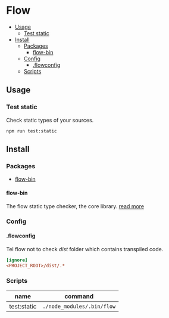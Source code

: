 # Flow

+ [Usage](#usage)
    + [Test static](#test-static)
+ [Install](#install)
    + [Packages](#packages)
        + [flow-bin](#flow-bin)
    + [Config](#config)
        + [.flowconfig](#flowconfig)
    + [Scripts](#scripts)


## Usage

### Test static

Check static types of your sources.

```
npm run test:static
```

## Install

### Packages

  + [flow-bin](#flow-bin)

#### flow-bin

The flow static type checker, the core library. [read more](https://flowtype.org/)

### Config

#### .flowconfig

Tel flow not to check *dist* folder which contains transpiled code.

```ini
[ignore]
<PROJECT_ROOT>/dist/.*
```

### Scripts

| name        | command                           |
|-------------|-----------------------------------|
| test:static | `./node_modules/.bin/flow`        |
